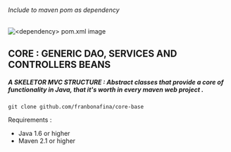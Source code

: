 ###### Include to maven pom as dependency
<img src="https://raw.githubusercontent.com/franbonafina/core-base/master/assets/pom.png" alt="<dependency> pom.xml image" />

## CORE : GENERIC DAO, SERVICES AND CONTROLLERS BEANS  
##### A SKELETOR MVC STRUCTURE : Abstract classes that provide a core of functionality in Java, that it's worth in every maven web project .
```
git clone github.com/franbonafina/core-base
```

Requirements :
- Java 1.6 or higher
- Maven 2.1 or higher


